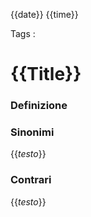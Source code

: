 {{date}} {{time}}

Tags :
# {{Title}}

### Definizione



### Sinonimi

{{*testo*}}

### Contrari

{{*testo*}}